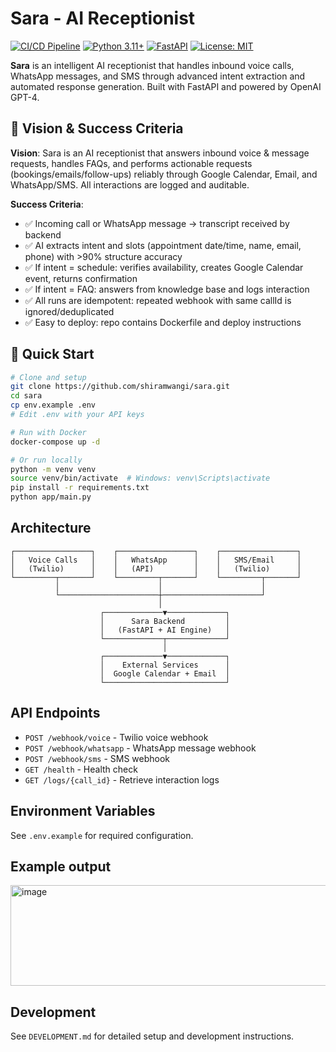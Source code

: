 # Sara - AI Receptionist

[![CI/CD Pipeline](https://github.com/shiramwangi/sara/actions/workflows/ci.yml/badge.svg)](https://github.com/shiramwangi/sara/actions/workflows/ci.yml)
[![Python 3.11+](https://img.shields.io/badge/python-3.11+-blue.svg)](https://www.python.org/downloads/)
[![FastAPI](https://img.shields.io/badge/FastAPI-0.116+-green.svg)](https://fastapi.tiangolo.com/)
[![License: MIT](https://img.shields.io/badge/License-MIT-yellow.svg)](https://opensource.org/licenses/MIT)

**Sara** is an intelligent AI receptionist that handles inbound voice calls, WhatsApp messages, and SMS through advanced intent extraction and automated response generation. Built with FastAPI and powered by OpenAI GPT-4.

## 🎯 Vision & Success Criteria

**Vision**: Sara is an AI receptionist that answers inbound voice & message requests, handles FAQs, and performs actionable requests (bookings/emails/follow-ups) reliably through Google Calendar, Email, and WhatsApp/SMS. All interactions are logged and auditable.

**Success Criteria**:
- ✅ Incoming call or WhatsApp message → transcript received by backend
- ✅ AI extracts intent and slots (appointment date/time, name, email, phone) with >90% structure accuracy
- ✅ If intent = schedule: verifies availability, creates Google Calendar event, returns confirmation
- ✅ If intent = FAQ: answers from knowledge base and logs interaction
- ✅ All runs are idempotent: repeated webhook with same callId is ignored/deduplicated
- ✅ Easy to deploy: repo contains Dockerfile and deploy instructions

## 🚀 Quick Start

```bash
# Clone and setup
git clone https://github.com/shiramwangi/sara.git
cd sara
cp env.example .env
# Edit .env with your API keys

# Run with Docker
docker-compose up -d

# Or run locally
python -m venv venv
source venv/bin/activate  # Windows: venv\Scripts\activate
pip install -r requirements.txt
python app/main.py
```

## Architecture

```
┌─────────────────┐    ┌─────────────────┐    ┌─────────────────┐
│   Voice Calls   │    │   WhatsApp      │    │   SMS/Email     │
│   (Twilio)      │    │   (API)         │    │   (Twilio)      │
└─────────┬───────┘    └─────────┬───────┘    └─────────┬───────┘
          │                      │                      │
          └──────────────────────┼──────────────────────┘
                                 │
                    ┌─────────────▼─────────────┐
                    │      Sara Backend         │
                    │   (FastAPI + AI Engine)   │
                    └─────────────┬─────────────┘
                                  │
                    ┌─────────────▼─────────────┐
                    │    External Services      │
                    │  Google Calendar + Email  │
                    └───────────────────────────┘
```

## API Endpoints

- `POST /webhook/voice` - Twilio voice webhook
- `POST /webhook/whatsapp` - WhatsApp message webhook  
- `POST /webhook/sms` - SMS webhook
- `GET /health` - Health check
- `GET /logs/{call_id}` - Retrieve interaction logs

## Environment Variables

See `.env.example` for required configuration.

## Example output
<img width="663" height="161" alt="image" src="https://github.com/user-attachments/assets/79eb064a-3221-4c60-bd16-42c417b2b1fa" />


## Development

See `DEVELOPMENT.md` for detailed setup and development instructions.
